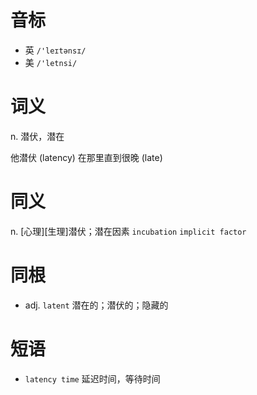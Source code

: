 # 音标

- 英 `/'leɪtənsɪ/`
- 美 `/'letnsi/`

# 词义

n. 潜伏，潜在




他潜伏 (latency) 在那里直到很晚 (late)

# 同义

n. [心理][生理]潜伏；潜在因素
`incubation` `implicit factor`

# 同根

- adj. `latent` 潜在的；潜伏的；隐藏的

# 短语

- `latency time` 延迟时间，等待时间

